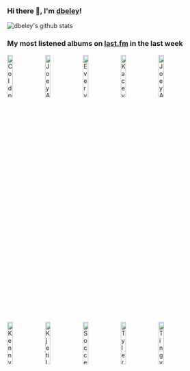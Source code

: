 ### Hi there 👋, I'm [dbeley](https://dbeley.ovh/en)!

![dbeley's github stats](https://github-readme-stats.vercel.app/api?username=dbeley)

### My most listened albums on [last.fm](https://www.last.fm/user/d_beley) in the last week

[<img src='https://lastfm.freetls.fastly.net/i/u/300x300/fce31d4841bc76861f5ff024281c61d6.png' width='16%' height='16%' alt='Coldplay - Music of the Spheres'>](https://www.last.fm/music/coldplay/music%2bof%2bthe%2bspheres)&nbsp;
[<img src='https://lastfm.freetls.fastly.net/i/u/300x300/e1d3747cc9f71cbe641fa0e70df08b27.jpg' width='16%' height='16%' alt='Joey Alexander - Warna'>](https://www.last.fm/music/joey%2balexander/warna)&nbsp;
[<img src='https://lastfm.freetls.fastly.net/i/u/300x300/636bb0ff2f18ea8614ca670f4852d175.jpg' width='16%' height='16%' alt='Everything Everything - Raw Data Feel'>](https://www.last.fm/music/everything%2beverything/raw%2bdata%2bfeel)&nbsp;
[<img src='https://lastfm.freetls.fastly.net/i/u/300x300/e1fc9729a547c6bc45464ffc0fad2aa3.png' width='16%' height='16%' alt='Kacey Musgraves - Same Trailer Different Park'>](https://www.last.fm/music/kacey%2bmusgraves/same%2btrailer%2bdifferent%2bpark)&nbsp;
[<img src='https://lastfm.freetls.fastly.net/i/u/300x300/5ad48dc05bce582da9076240ff97d62a.jpg' width='16%' height='16%' alt='Joey Alexander - Origin'>](https://www.last.fm/music/joey%2balexander/origin)&nbsp;
<br>
[<img src='https://lastfm.freetls.fastly.net/i/u/300x300/dbdd94e78d771f9cd05420b37a1fec8e.jpg' width='16%' height='16%' alt='Kenny Barron - The Only One'>](https://www.last.fm/music/kenny%2bbarron/the%2bonly%2bone)&nbsp;
[<img src='https://lastfm.freetls.fastly.net/i/u/300x300/d0ac9bbe0b6a076cdf488bb099903d2b.jpg' width='16%' height='16%' alt='Kjetil Mulelid Trio - Who Do You Love the Most?'>](https://www.last.fm/music/kjetil%2bmulelid%2btrio/who%2bdo%2byou%2blove%2bthe%2bmost%253f)&nbsp;
[<img src='https://lastfm.freetls.fastly.net/i/u/300x300/9e99a61cb69cef165e4713f1a660efdb.jpg' width='16%' height='16%' alt='Soccer Mommy - Sometimes, Forever'>](https://www.last.fm/music/soccer%2bmommy/sometimes%252c%2bforever)&nbsp;
[<img src='https://lastfm.freetls.fastly.net/i/u/300x300/492359f4c32c02e29eb7051843d5b418.png' width='16%' height='16%' alt='Tyler Childers - Purgatory'>](https://www.last.fm/music/tyler%2bchilders/purgatory)&nbsp;
[<img src='https://lastfm.freetls.fastly.net/i/u/300x300/a969e55ce541c3471839c56e38dc4e23.jpg' width='16%' height='16%' alt='Tingvall Trio - Dance'>](https://www.last.fm/music/tingvall%2btrio/dance)&nbsp;
<br>
